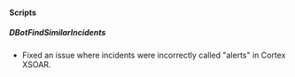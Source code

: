 
#### Scripts

##### DBotFindSimilarIncidents

- Fixed an issue where incidents were incorrectly called "alerts" in Cortex XSOAR.
